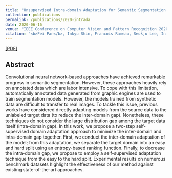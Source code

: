 ```yaml
---
title: "Unsupervised Intra-domain Adaptation for Semantic Segmentation through Self-Supervision"
collection: publications
permalink: /publications/2020-intrada
date: 2020-06-16
venue: "IEEE Conference on Computer Vision and Pattern Recognition 2020 (CVPR 2020)"
citation: "<b>Fei Pan</b>, Inkyu Shin, Francois Rameau, Seokju Lee, In So Kweon. <i>IEEE Conference on Computer Vision and Pattern Recognition 2020</i>. <b>CVPR 2020</b>."
---
```


[[PDF]](https://arxiv.org/pdf/2004.07703.pdf)

## Abstract
Convolutional neural network-based approaches have achieved remarkable progress in semantic segmentation. However, these approaches heavily rely on annotated data which are labor intensive. To cope with this limitation, automatically annotated data generated from graphic engines are used to train segmentation models. However, the models trained from synthetic data are difficult to transfer to real images. To tackle this issue, previous works have considered directly adapting models from the source data to the unlabeled target data (to reduce the inter-domain gap). Nonetheless, these techniques do not consider the large distribution gap among the target data itself (intra-domain gap). In this work, we propose a two-step self-supervised domain adaptation approach to minimize the inter-domain and intra-domain gap together. First, we conduct the inter-domain adaptation of the model; from this adaptation, we separate the target domain into an easy and hard split using an entropy-based ranking function. Finally, to decrease the intra-domain gap, we propose to employ a self-supervised adaptation technique from the easy to the hard split. Experimental results on numerous benchmark datasets highlight the effectiveness of our method against existing state-of-the-art approaches.